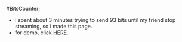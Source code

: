 #BitsCounter;
* i spent about 3 minutes trying to send 93 bits until my friend stop streaming, so i made this page.
* for demo, click [HERE](https://fhidan.com/bits.php).
